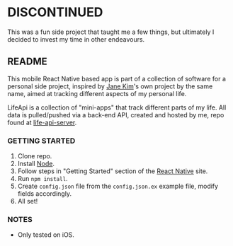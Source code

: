 # DISCONTINUED
This was a fun side project that taught me a few things, but ultimately I decided to invest my time in other endeavours.

## README ##

This mobile React Native based app is part of a collection of software for a personal side project, inspired by [Jane Kim](http://janekim.me/)'s own project by the same name, aimed at tracking different aspects of my personal life.

LifeApi is a collection of "mini-apps" that track different parts of my life. All data is pulled/pushed via a back-end API, created and hosted by me, repo found at [life-api-server](https://github.com/ibarsi/life-api-server).

### GETTING STARTED ###

1. Clone repo.
2. Install [Node](https://nodejs.org/en/).
3. Follow steps in "Getting Started" section of the [React Native](https://facebook.github.io/react-native/docs/getting-started.html#content) site.
4. Run `npm install`.
5. Create `config.json` file from the `config.json.ex` example file, modify fields accordingly.
6. All set!

### NOTES ###
* Only tested on iOS.
